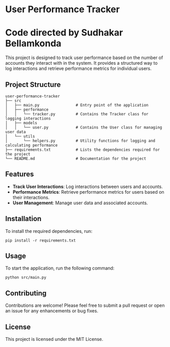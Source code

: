 # User Performance Tracker
# Code directed by Sudhakar Bellamkonda

This project is designed to track user performance based on the number of accounts they interact with in the system. It provides a structured way to log interactions and retrieve performance metrics for individual users.

## Project Structure

```
user-performance-tracker
├── src
│   ├── main.py                # Entry point of the application
│   ├── performance
│   │   └── tracker.py         # Contains the Tracker class for logging interactions
│   ├── models
│   │   └── user.py            # Contains the User class for managing user data
│   └── utils
│       └── helpers.py         # Utility functions for logging and calculating performance
├── requirements.txt           # Lists the dependencies required for the project
└── README.md                  # Documentation for the project
```

## Features

- **Track User Interactions**: Log interactions between users and accounts.
- **Performance Metrics**: Retrieve performance metrics for users based on their interactions.
- **User Management**: Manage user data and associated accounts.

## Installation

To install the required dependencies, run:

```
pip install -r requirements.txt
```

## Usage

To start the application, run the following command:

```
python src/main.py
```

## Contributing

Contributions are welcome! Please feel free to submit a pull request or open an issue for any enhancements or bug fixes.

## License

This project is licensed under the MIT License.